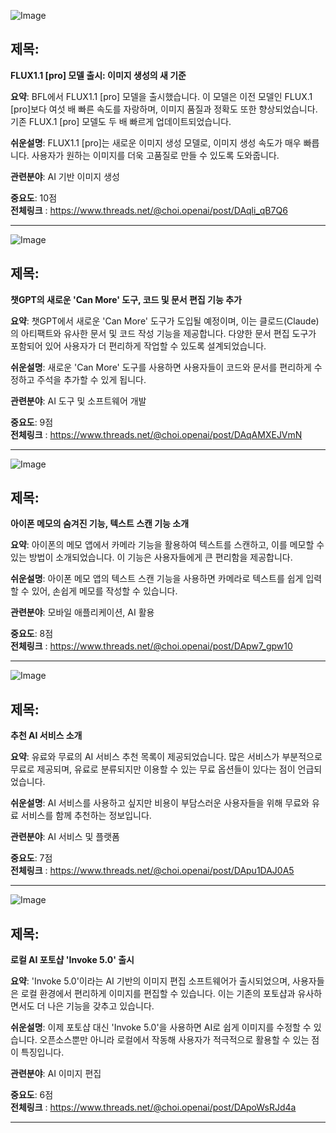 ![Image](https://scontent-iad3-1.cdninstagram.com/v/t51.29350-15/461920940_549315210805808_15477700563599223_n.jpg?_nc_cat=108&ccb=1-7&_nc_sid=18de74&_nc_ohc=oE4hIYluMfcQ7kNvgE_s4vN&_nc_ht=scontent-iad3-1.cdninstagram.com&edm=ACx9VUEEAAAA&_nc_gid=Asu9J4OxwJG14Ypk_jyURbB&oh=00_AYA4LFLOw8qfI-oYVCNSAmhLmDqWny7cJhIBjNEGF18_Uw&oe=67050CFD)

## 제목:
**FLUX1.1 [pro] 모델 출시: 이미지 생성의 새 기준**

**요약**:
BFL에서 FLUX1.1 [pro] 모델을 출시했습니다. 이 모델은 이전 모델인 FLUX.1 [pro]보다 여섯 배 빠른 속도를 자랑하며, 이미지 품질과 정확도 또한 향상되었습니다. 기존 FLUX.1 [pro] 모델도 두 배 빠르게 업데이트되었습니다.

**쉬운설명**:
FLUX1.1 [pro]는 새로운 이미지 생성 모델로, 이미지 생성 속도가 매우 빠릅니다. 사용자가 원하는 이미지를 더욱 고품질로 만들 수 있도록 도와줍니다.

**관련분야**:
AI 기반 이미지 생성

**중요도**: 10점  
**전체링크** : https://www.threads.net/@choi.openai/post/DAqli_qB7Q6

---

![Image](https://scontent-iad3-1.cdninstagram.com/v/t51.71878-15/461894093_438114556051696_1176280813520144505_n.jpg?_nc_cat=107&ccb=1-7&_nc_sid=18de74&_nc_ohc=H1lNfbxAPjQQ7kNvgGBDLTM&_nc_ht=scontent-iad3-1.cdninstagram.com&edm=ACx9VUEEAAAA&_nc_gid=Asu9J4OxwJG14Ypk_jyURbB&oh=00_AYBtWc4Kl5vYjto4O7Nm5lATRQOSUuPt1c66g5IwfFhrVQ&oe=6704F976)

## 제목:
**챗GPT의 새로운 'Can More' 도구, 코드 및 문서 편집 기능 추가**

**요약**:
챗GPT에서 새로운 'Can More' 도구가 도입될 예정이며, 이는 클로드(Claude)의 아티팩트와 유사한 문서 및 코드 작성 기능을 제공합니다. 다양한 문서 편집 도구가 포함되어 있어 사용자가 더 편리하게 작업할 수 있도록 설계되었습니다.

**쉬운설명**:
새로운 'Can More' 도구를 사용하면 사용자들이 코드와 문서를 편리하게 수정하고 주석을 추가할 수 있게 됩니다.

**관련분야**:
AI 도구 및 소프트웨어 개발

**중요도**: 9점  
**전체링크** : https://www.threads.net/@choi.openai/post/DAqAMXEJVmN

---

![Image](https://scontent-iad3-1.cdninstagram.com/v/t51.71878-15/461082129_904824911745570_936285404506663494_n.jpg?_nc_cat=107&ccb=1-7&_nc_sid=18de74&_nc_ohc=grfPPng1l6gQ7kNvgG--C7z&_nc_ht=scontent-iad3-1.cdninstagram.com&edm=ACx9VUEEAAAA&_nc_gid=Asu9J4OxwJG14Ypk_jyURbB&oh=00_AYBygC3ZCvyCFNvW-UL-3bbLb0u85VSve8dtNjMiJakKhQ&oe=6704FAF5)

## 제목:
**아이폰 메모의 숨겨진 기능, 텍스트 스캔 기능 소개**

**요약**:
아이폰의 메모 앱에서 카메라 기능을 활용하여 텍스트를 스캔하고, 이를 메모할 수 있는 방법이 소개되었습니다. 이 기능은 사용자들에게 큰 편리함을 제공합니다.

**쉬운설명**:
아이폰 메모 앱의 텍스트 스캔 기능을 사용하면 카메라로 텍스트를 쉽게 입력할 수 있어, 손쉽게 메모를 작성할 수 있습니다.

**관련분야**:
모바일 애플리케이션, AI 활용

**중요도**: 8점  
**전체링크** : https://www.threads.net/@choi.openai/post/DApw7_gpw10

---

![Image](https://scontent-iad3-1.cdninstagram.com/v/t51.29350-15/461947917_881278556921539_3399724135235880532_n.jpg?_nc_cat=101&ccb=1-7&_nc_sid=18de74&_nc_ohc=L3Sr4jwugHUQ7kNvgH_Ymu7&_nc_ht=scontent-iad3-1.cdninstagram.com&edm=ACx9VUEEAAAA&_nc_gid=Asu9J4OxwJG14Ypk_jyURbB&oh=00_AYBBcwKT8wBKViPB4xrPIIrwr1vvHHAlzepQi69a-sy0ig&oe=6704F00A)

## 제목:
**추천 AI 서비스 소개**

**요약**:
유료와 무료의 AI 서비스 추천 목록이 제공되었습니다. 많은 서비스가 부분적으로 무료로 제공되며, 유료로 분류되지만 이용할 수 있는 무료 옵션들이 있다는 점이 언급되었습니다.

**쉬운설명**:
AI 서비스를 사용하고 싶지만 비용이 부담스러운 사용자들을 위해 무료와 유료 서비스를 함께 추천하는 정보입니다.

**관련분야**:
AI 서비스 및 플랫폼

**중요도**: 7점  
**전체링크** : https://www.threads.net/@choi.openai/post/DApu1DAJ0A5

---

![Image](https://scontent-iad3-2.cdninstagram.com/v/t51.71878-15/461921335_8609152255815569_978770419228853264_n.jpg?_nc_cat=109&ccb=1-7&_nc_sid=18de74&_nc_ohc=aKeh7o-LbaEQ7kNvgGjShpo&_nc_ht=scontent-iad3-2.cdninstagram.com&edm=ACx9VUEEAAAA&_nc_gid=Asu9J4OxwJG14Ypk_jyURbB&oh=00_AYAlQbesqbCBxeq2KQrIPPFGqFzEsfPd76aM7JRdbjENKQ&oe=6705139D)

## 제목:
**로컬 AI 포토샵 'Invoke 5.0' 출시**

**요약**:
'Invoke 5.0'이라는 AI 기반의 이미지 편집 소프트웨어가 출시되었으며, 사용자들은 로컬 환경에서 편리하게 이미지를 편집할 수 있습니다. 이는 기존의 포토샵과 유사하면서도 더 나은 기능을 갖추고 있습니다.

**쉬운설명**:
이제 포토샵 대신 'Invoke 5.0'을 사용하면 AI로 쉽게 이미지를 수정할 수 있습니다. 오픈소스뿐만 아니라 로컬에서 작동해 사용자가 적극적으로 활용할 수 있는 점이 특징입니다.

**관련분야**:
AI 이미지 편집

**중요도**: 6점  
**전체링크** : https://www.threads.net/@choi.openai/post/DApoWsRJd4a

---